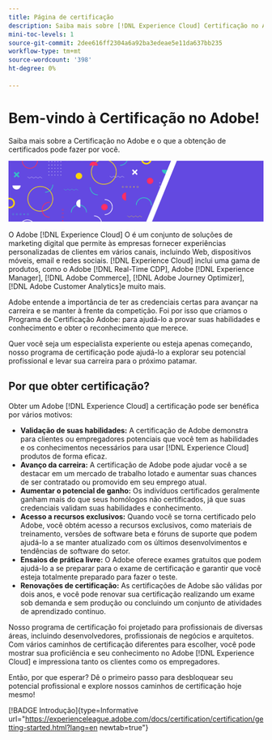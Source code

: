 ```yaml
---
title: Página de certificação
description: Saiba mais sobre [!DNL Experience Cloud] Certificação no Adobe. Descubra o que obter certificação pode fazer por você.
mini-toc-levels: 1
source-git-commit: 2dee616ff2304a6a92ba3edeae5e11da637bb235
workflow-type: tm+mt
source-wordcount: '398'
ht-degree: 0%

---
```


# Bem-vindo à Certificação no Adobe!

Saiba mais sobre a Certificação no Adobe e o que a obtenção de certificados pode fazer por você.

![Banner](/help/certifications/assets/home_banner_narrow.png)

O Adobe [!DNL Experience Cloud] O é um conjunto de soluções de marketing digital que permite às empresas fornecer experiências personalizadas de clientes em vários canais, incluindo Web, dispositivos móveis, email e redes sociais. [!DNL Experience Cloud] inclui uma gama de produtos, como o Adobe [!DNL Real-Time CDP], Adobe [!DNL Experience Manager], [!DNL Adobe Commerce], [!DNL Adobe Journey Optimizer], [!DNL Adobe Customer Analytics]e muito mais.

Adobe entende a importância de ter as credenciais certas para avançar na carreira e se manter à frente da competição. Foi por isso que criamos o Programa de Certificação Adobe: para ajudá-lo a provar suas habilidades e conhecimento e obter o reconhecimento que merece.

Quer você seja um especialista experiente ou esteja apenas começando, nosso programa de certificação pode ajudá-lo a explorar seu potencial profissional e levar sua carreira para o próximo patamar.

## Por que obter certificação?

Obter um Adobe [!DNL Experience Cloud] a certificação pode ser benéfica por vários motivos:

* **Validação de suas habilidades:** A certificação de Adobe demonstra para clientes ou empregadores potenciais que você tem as habilidades e os conhecimentos necessários para usar [!DNL Experience Cloud] produtos de forma eficaz.
* **Avanço da carreira:** A certificação de Adobe pode ajudar você a se destacar em um mercado de trabalho lotado e aumentar suas chances de ser contratado ou promovido em seu emprego atual.
* **Aumentar o potencial de ganho:** Os indivíduos certificados geralmente ganham mais do que seus homólogos não certificados, já que suas credenciais validam suas habilidades e conhecimento.
* **Acesso a recursos exclusivos:** Quando você se torna certificado pelo Adobe, você obtém acesso a recursos exclusivos, como materiais de treinamento, versões de software beta e fóruns de suporte que podem ajudá-lo a se manter atualizado com os últimos desenvolvimentos e tendências de software do setor.
* **Ensaios de prática livre:** O Adobe oferece exames gratuitos que podem ajudá-lo a se preparar para o exame de certificação e garantir que você esteja totalmente preparado para fazer o teste.
* **Renovações de certificação:** As certificações de Adobe são válidas por dois anos, e você pode renovar sua certificação realizando um exame sob demanda e sem produção ou concluindo um conjunto de atividades de aprendizado contínuo.

Nosso programa de certificação foi projetado para profissionais de diversas áreas, incluindo desenvolvedores, profissionais de negócios e arquitetos. Com vários caminhos de certificação diferentes para escolher, você pode mostrar sua proficiência e seu conhecimento no Adobe [!DNL Experience Cloud] e impressiona tanto os clientes como os empregadores.

Então, por que esperar? Dê o primeiro passo para desbloquear seu potencial profissional e explore nossos caminhos de certificação hoje mesmo!

[!BADGE Introdução]{type=Informative url="https://experienceleague.adobe.com/docs/certification/certification/getting-started.html?lang=en newtab=true"}
